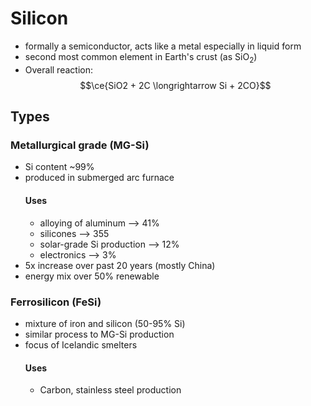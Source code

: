 # Silicon
- formally a semiconductor, acts like a metal especially in liquid form
- second most common element in Earth's crust (as SiO<sub>2</sub>)
- Overall reaction: $$\ce{SiO2 + 2C \longrightarrow Si + 2CO}$$
## Types
### Metallurgical grade (MG-Si)
- Si content ~99%
- produced in submerged arc furnace
	#### Uses
	- alloying of aluminum --> 41%
	- silicones --> 355
	- solar-grade Si production --> 12%
	- electronics --> 3%
- 5x increase over past 20 years (mostly China)
- energy mix over 50% renewable
### Ferrosilicon (FeSi)
- mixture of iron and silicon (50-95% Si)
- similar process to MG-Si production
- focus of Icelandic smelters
	#### Uses
	- Carbon, stainless steel production